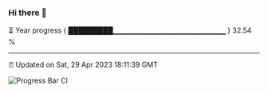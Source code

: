 ### Hi there 👋

⏳ Year progress { █████████▁▁▁▁▁▁▁▁▁▁▁▁▁▁▁▁▁▁▁▁▁ } 32.54 %

---

⏰ Updated on Sat, 29 Apr 2023 18:11:39 GMT

![Progress Bar CI](https://github.com/liununu/liununu/workflows/Progress%20Bar%20CI/badge.svg)
